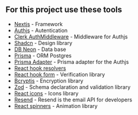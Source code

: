 ## For this project use these tools

-   [Nextjs](https://nextjs.org/) - Framework
-   [Authjs](https://authjs.dev/) - Autentication
-   [Clerk AuthMiddleware](https://clerk.com/docs/references/nextjs/auth-middleware#usage) - Middleware for Authjs
-   [Shadcn](https://ui.shadcn.com/) - Design library
-   [DB Neon](https://neon.tech/docs/introduction) - Data base
-   [Prisma](https://www.prisma.io/) - ORM Postgres
-   [Prisma Adapter](https://authjs.dev/getting-started/adapters/prisma) - Prisma adapter for the Authjs
-   [React hook resolvers](https://github.com/react-hook-form/resolvers)
-   [React hook form](https://react-hook-form.com/get-started) - Verification library
-   [Bcryptjs](https://www.npmjs.com/package/bcryptjs) - Encryption library
-   [Zod](https://zod.dev/) - Schema declaration and validation library
-   [React icons](https://react-icons.github.io/react-icons/) - Icons library
-   [Resend](https://resend.com/) - Resend is the email API for developers
-   [React spinners](https://www.davidhu.io/react-spinners/) - Animation library
